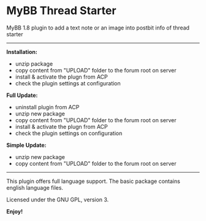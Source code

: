 # MyBB Thread Starter
MyBB 1.8 plugin to add a text note or an image into postbit info of thread starter

--------------------------------

**Installation:**
* unzip package
* copy content from "UPLOAD" folder to the forum root on server
* install & activate the plugn from ACP
* check the plugin settings at configuration

**Full Update:**
* uninstall plugin from ACP
* unzip new package
* copy content from "UPLOAD" folder to the forum root on server
* install & activate the plugn from ACP
* check the plugin settings on configuration

**Simple Update:**
* unzip new package
* copy content from "UPLOAD" folder to the forum root on server

------------------------------------

This plugin offers full language support.
The basic package contains english language files.


Licensed under the GNU GPL, version 3.

**Enjoy!**

